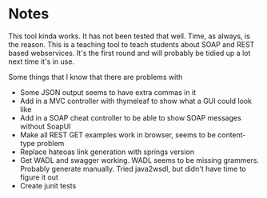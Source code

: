 # Notes

This tool kinda works. It has not been tested that well. Time, as always, is the
reason. This is a teaching tool to teach students about SOAP and REST based 
webservices. It's the first round and will probably be tidied up a lot next 
time it's in use.

Some things that I know that there are problems with

 * Some JSON output seems to have extra commas in it
 * Add in a MVC controller with thymeleaf to show what a GUI could look like
 * Add in a SOAP cheat controller to be able to show SOAP messages without SoapUI
 * Make all REST GET examples work in browser, seems to be content-type problem
 * Replace hateoas link generation with springs version
 * Get WADL and swagger working. WADL seems to be missing grammers. Probably 
 generate manually. Tried java2wsdl, but didn't have time to figure it out
 * Create junit tests 

